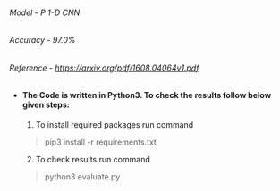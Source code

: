 ###### Model - P 1-D CNN

###### Accuracy - 97.0% 

###### Reference - https://arxiv.org/pdf/1608.04064v1.pdf 

- #### The Code is written in Python3. To check the results follow below given steps:

  1. To install required packages run command 
  > pip3 install -r requirements.txt
  2. To check results run command 
  > python3 evaluate.py
